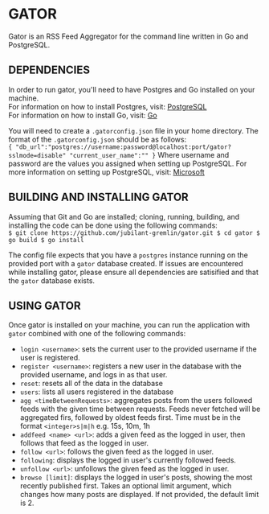 # GATOR
Gator is an RSS Feed Aggregator for the command line written in Go and PostgreSQL.  

## DEPENDENCIES
In order to run gator, you'll need to have Postgres and Go installed on your machine.  
For information on how to install Postgres, visit: [PostgreSQL](https://www.postgresql.org/download/)  
For information on how to install Go, visit: [Go](https://go.dev/doc/install)  
  
You will need to create a `.gatorconfig.json` file in your home directory. The format of the `.gatorconfig.json` should be as follows:  
    `{
        "db_url":"postgres://username:password@localhost:port/gator?sslmode=disable"
        "current_user_name":""
     }`
Where username and password are the values you assigned when setting up PostgreSQL. For more information on setting up PostgreSQL, visit: [Microsoft](https://learn.microsoft.com/en-us/windows/wsl/tutorials/wsl-database#install-postgresql)  

## BUILDING AND INSTALLING GATOR
Assuming that Git and Go are installed; cloning, running, building, and installing the code can be done using the following commands:  
    `$ git clone https://github.com/jubilant-gremlin/gator.git
     $ cd gator
     $ go build
     $ go install`

The config file expects that you have a `postgres` instance running on the provided port with a `gator` database created. If issues are encountered while installing gator, please ensure all dependencies are satisified and that the `gator` database exists.  

## USING GATOR
Once gator is installed on your machine, you can run the application with `gator` combined with one of the following commands:
- `login <username>`: sets the current user to the provided username if the user is registered.  
- `register <username>`: registers a new user in the database with the provided username, and logs in as that user.  
- `reset`: resets all of the data in the database  
- `users`: lists all users registered in the database  
- `agg <timeBetweenRequests>`: aggregates posts from the users followed feeds with the given time between requests. Feeds never fetched will be aggregated firs, followed by oldest feeds first. Time must be in the format `<integer>s|m|h` e.g. 15s, 10m, 1h  
- `addfeed <name> <url>`: adds a given feed as the logged in user, then follows that feed as the logged in user.  
- `follow <url>`: follows the given feed as the logged in user.
- `following`: displays the logged in user's currently followed feeds.
- `unfollow <url>`: unfollows the given feed as the logged in user.
- `browse [limit]`: displays the logged in user's posts, showing the most recently published first. Takes an optional limit argument, which changes how many posts are displayed. If not provided, the default limit is 2.






